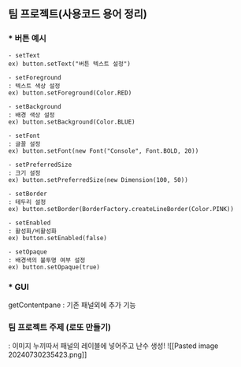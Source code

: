 
## 팀 프로젝트(사용코드 용어 정리)

### * 버튼 예시

```
- setText
ex) button.setText("버튼 텍스트 설정") 

- setForeground
: 텍스트 색상 설정
ex) button.setForeground(Color.RED)

- setBackground
: 배경 색상 설정
ex) button.setBackground(Color.BLUE)

- setFont
: 글꼴 설정
ex) button.setFont(new Font("Console", Font.BOLD, 20))

- setPreferredSize
: 크기 설정
ex) button.setPreferredSize(new Dimension(100, 50))

- setBorder
: 테두리 설정
ex) button.setBorder(BorderFactory.createLineBorder(Color.PINK))

- setEnabled
: 활성화/비활성화
ex) button.setEnabled(false)

- setOpaque
: 배경색의 불투명 여부 설정
ex) button.setOpaque(true)
```

### * GUI 
getContentpane
: 기존 패널외에 추가 기능

### 팀 프로젝트 주제 (로또 만들기)
: 이미지 누끼따서 패널의 레이블에 넣어주고 난수 생성!
![[Pasted image 20240730235423.png]]